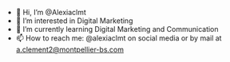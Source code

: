 - 👋 Hi, I’m @Alexiaclmt
- 👀 I’m interested in Digital Marketing
- 🌱 I’m currently learning Digital Marketing and Communication
- 📫 How to reach me: @alexiaclmt on social media or by mail at a.clement2@montpellier-bs.com

<!---
Alexiaclmt/Alexiaclmt is a ✨ special ✨ repository because its `README.md` (this file) appears on your GitHub profile.
You can click the Preview link to take a look at your changes.
--->
